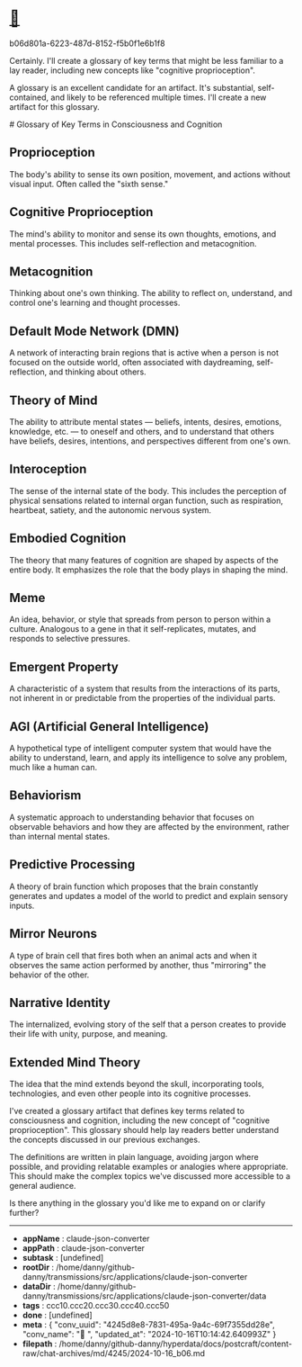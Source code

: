 # [💬 ](https://claude.ai/chat/4245d8e8-7831-495a-9a4c-69f7355dd28e)

b06d801a-6223-487d-8152-f5b0f1e6b1f8

 Certainly. I'll create a glossary of key terms that might be less familiar to a lay reader, including new concepts like "cognitive proprioception".

<antThinking>A glossary is an excellent candidate for an artifact. It's substantial, self-contained, and likely to be referenced multiple times. I'll create a new artifact for this glossary.</antThinking>

<antArtifact identifier="consciousness-glossary" type="text/markdown" title="Glossary of Key Terms in Consciousness and Cognition">
# Glossary of Key Terms in Consciousness and Cognition

## Proprioception
The body's ability to sense its own position, movement, and actions without visual input. Often called the "sixth sense."

## Cognitive Proprioception
The mind's ability to monitor and sense its own thoughts, emotions, and mental processes. This includes self-reflection and metacognition.

## Metacognition
Thinking about one's own thinking. The ability to reflect on, understand, and control one's learning and thought processes.

## Default Mode Network (DMN)
A network of interacting brain regions that is active when a person is not focused on the outside world, often associated with daydreaming, self-reflection, and thinking about others.

## Theory of Mind
The ability to attribute mental states — beliefs, intents, desires, emotions, knowledge, etc. — to oneself and others, and to understand that others have beliefs, desires, intentions, and perspectives different from one's own.

## Interoception
The sense of the internal state of the body. This includes the perception of physical sensations related to internal organ function, such as respiration, heartbeat, satiety, and the autonomic nervous system.

## Embodied Cognition
The theory that many features of cognition are shaped by aspects of the entire body. It emphasizes the role that the body plays in shaping the mind.

## Meme
An idea, behavior, or style that spreads from person to person within a culture. Analogous to a gene in that it self-replicates, mutates, and responds to selective pressures.

## Emergent Property
A characteristic of a system that results from the interactions of its parts, not inherent in or predictable from the properties of the individual parts.

## AGI (Artificial General Intelligence)
A hypothetical type of intelligent computer system that would have the ability to understand, learn, and apply its intelligence to solve any problem, much like a human can.

## Behaviorism
A systematic approach to understanding behavior that focuses on observable behaviors and how they are affected by the environment, rather than internal mental states.

## Predictive Processing
A theory of brain function which proposes that the brain constantly generates and updates a model of the world to predict and explain sensory inputs.

## Mirror Neurons
A type of brain cell that fires both when an animal acts and when it observes the same action performed by another, thus "mirroring" the behavior of the other.

## Narrative Identity
The internalized, evolving story of the self that a person creates to provide their life with unity, purpose, and meaning.

## Extended Mind Theory
The idea that the mind extends beyond the skull, incorporating tools, technologies, and even other people into its cognitive processes.
</antArtifact>

I've created a glossary artifact that defines key terms related to consciousness and cognition, including the new concept of "cognitive proprioception". This glossary should help lay readers better understand the concepts discussed in our previous exchanges.

The definitions are written in plain language, avoiding jargon where possible, and providing relatable examples or analogies where appropriate. This should make the complex topics we've discussed more accessible to a general audience.

Is there anything in the glossary you'd like me to expand on or clarify further?

---

* **appName** : claude-json-converter
* **appPath** : claude-json-converter
* **subtask** : [undefined]
* **rootDir** : /home/danny/github-danny/transmissions/src/applications/claude-json-converter
* **dataDir** : /home/danny/github-danny/transmissions/src/applications/claude-json-converter/data
* **tags** : ccc10.ccc20.ccc30.ccc40.ccc50
* **done** : [undefined]
* **meta** : {
  "conv_uuid": "4245d8e8-7831-495a-9a4c-69f7355dd28e",
  "conv_name": "💬 ",
  "updated_at": "2024-10-16T10:14:42.640993Z"
}
* **filepath** : /home/danny/github-danny/hyperdata/docs/postcraft/content-raw/chat-archives/md/4245/2024-10-16_b06.md